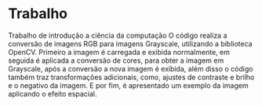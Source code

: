 # Trabalho
  Trabalho de introdução a ciência da computação 
  O código realiza a conversão de imagens RGB para imagens Grayscale, utilizando a biblioteca OpenCV. Primeiro a imagem é carregada e exibida normalmente, em seguida é aplicada a conversão de cores, para obter a imagem em Grayscale, após a conversão a nova imagem é exibida, além disso o código também traz transformações adicionais, como, ajustes de contraste e brilho e o negativo da imagem. E por fim, é apresentado um exemplo da imagem aplicando o efeito espacial.
